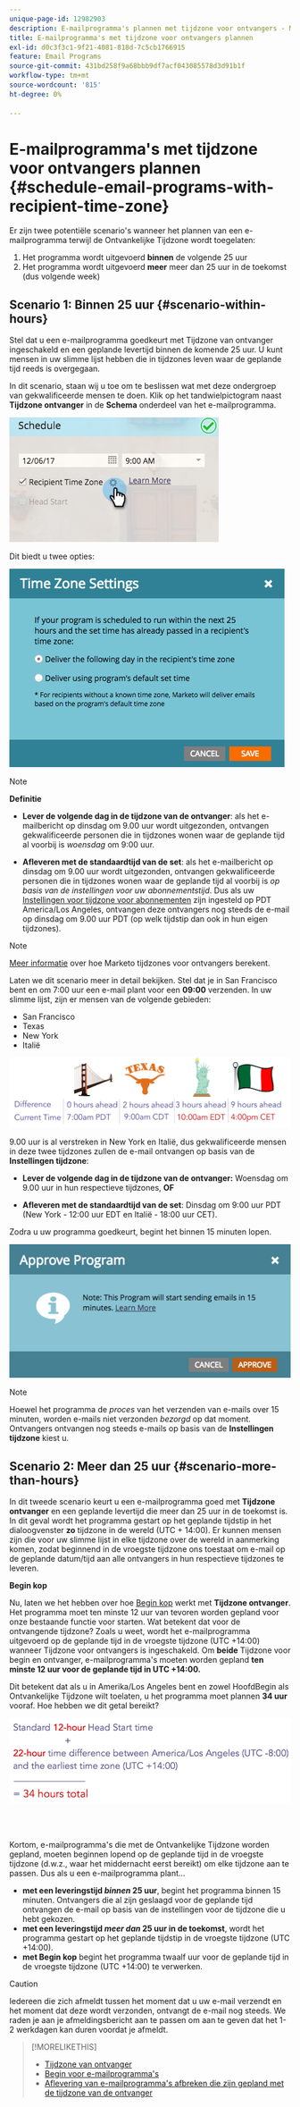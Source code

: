```yaml
---
unique-page-id: 12982903
description: E-mailprogramma's plannen met tijdzone voor ontvangers - Marketo Docs - Productdocumentatie
title: E-mailprogramma's met tijdzone voor ontvangers plannen
exl-id: d0c3f3c1-9f21-4081-818d-7c5cb1766915
feature: Email Programs
source-git-commit: 431bd258f9a68bbb9df7acf043085578d3d91b1f
workflow-type: tm+mt
source-wordcount: '815'
ht-degree: 0%

---
```


# E-mailprogramma&#39;s met tijdzone voor ontvangers plannen {#schedule-email-programs-with-recipient-time-zone}

Er zijn twee potentiële scenario&#39;s wanneer het plannen van een e-mailprogramma terwijl de Ontvankelijke Tijdzone wordt toegelaten:

1. Het programma wordt uitgevoerd **binnen** de volgende 25 uur
1. Het programma wordt uitgevoerd **meer** meer dan 25 uur in de toekomst (dus volgende week)

## Scenario 1: Binnen 25 uur {#scenario-within-hours}

Stel dat u een e-mailprogramma goedkeurt met Tijdzone van ontvanger ingeschakeld en een geplande levertijd binnen de komende 25 uur. U kunt mensen in uw slimme lijst hebben die in tijdzones leven waar de geplande tijd reeds is overgegaan.

In dit scenario, staan wij u toe om te beslissen wat met deze ondergroep van gekwalificeerde mensen te doen. Klik op het tandwielpictogram naast **Tijdzone ontvanger** in de **Schema** onderdeel van het e-mailprogramma.

![](assets/image2017-12-5-10-3a46-3a42.png)

Dit biedt u twee opties:

![](assets/image2017-12-5-10-3a31-3a28.png)

>[!NOTE]
>
>**Definitie**
>
>* **Lever de volgende dag in de tijdzone van de ontvanger**: als het e-mailbericht op dinsdag om 9.00 uur wordt uitgezonden, ontvangen gekwalificeerde personen die in tijdzones wonen waar de geplande tijd al voorbij is *woensdag* om 9:00 uur.
>
>* **Afleveren met de standaardtijd van de set**: als het e-mailbericht op dinsdag om 9.00 uur wordt uitgezonden, ontvangen gekwalificeerde personen die in tijdzones wonen waar de geplande tijd al voorbij is _op basis van de instellingen voor uw abonnementstijd_. Dus als uw [Instellingen voor tijdzone voor abonnementen](/help/marketo/product-docs/administration/settings/select-your-language-locale-and-time-zone.md) zijn ingesteld op PDT America/Los Angeles, ontvangen deze ontvangers nog steeds de e-mail op dinsdag om 9.00 uur PDT (op welk tijdstip dan ook in hun eigen tijdzones).

>[!NOTE]
>
>[Meer informatie](/help/marketo/product-docs/email-marketing/email-programs/email-program-actions/scheduling-with-recipient-time-zone/understanding-recipient-time-zone.md#calculating-time-zone) over hoe Marketo tijdzones voor ontvangers berekent.

Laten we dit scenario meer in detail bekijken. Stel dat je in San Francisco bent en om 7:00 uur een e-mail plant voor een **09:00** verzenden. In uw slimme lijst, zijn er mensen van de volgende gebieden:

* San Francisco
* Texas
* New York
* Italië

![](assets/image2017-12-6-10-3a52-3a41.png)

9.00 uur is al verstreken in New York en Italië, dus gekwalificeerde mensen in deze twee tijdzones zullen de e-mail ontvangen op basis van de **Instellingen tijdzone**:

* **Lever de volgende dag in de tijdzone van de ontvanger:** Woensdag om 9.00 uur in hun respectieve tijdzones, **OF**

* **Afleveren met de standaardtijd van de set**: Dinsdag om 9:00 uur PDT (New York - 12:00 uur EDT en Italië - 18:00 uur CET).

Zodra u uw programma goedkeurt, begint het binnen 15 minuten lopen.

![](assets/screen-shot-2017-12-09-at-3.34.14-pm.png)

>[!NOTE]
>
>Hoewel het programma de _proces_ van het verzenden van e-mails over 15 minuten, worden e-mails niet verzonden _bezorgd_ op dat moment. Ontvangers ontvangen nog steeds e-mails op basis van de **Instellingen tijdzone** kiest u.

## Scenario 2: Meer dan 25 uur {#scenario-more-than-hours}

In dit tweede scenario keurt u een e-mailprogramma goed met **Tijdzone ontvanger** en een geplande levertijd die meer dan 25 uur in de toekomst is. In dit geval wordt het programma gestart op het geplande tijdstip in het dialoogvenster **zo** tijdzone in de wereld (UTC + 14:00). Er kunnen mensen zijn die voor uw slimme lijst in elke tijdzone over de wereld in aanmerking komen, zodat beginnend in de vroegste tijdzone ons toestaat om e-mail op de geplande datum/tijd aan alle ontvangers in hun respectieve tijdzones te leveren.

**Begin kop**

Nu, laten we het hebben over hoe [Begin kop](/help/marketo/product-docs/email-marketing/email-programs/email-program-actions/head-start-for-email-programs.md) werkt met **Tijdzone ontvanger**. Het programma moet ten minste 12 uur van tevoren worden gepland voor onze bestaande functie voor starten. Wat betekent dat voor de ontvangende tijdzone? Zoals u weet, wordt het e-mailprogramma uitgevoerd op de geplande tijd in de vroegste tijdzone (UTC +14:00) wanneer Tijdzone voor ontvangers is ingeschakeld. Om **beide** Tijdzone voor begin en ontvanger, e-mailprogramma&#39;s moeten worden gepland **ten minste 12 uur voor de geplande tijd in UTC +14:00.**

Dit betekent dat als u in Amerika/Los Angeles bent en zowel HoofdBegin als Ontvankelijke Tijdzone wilt toelaten, u het programma moet plannen **34 uur** vooraf. Hoe hebben we dit getal bereikt?

![](assets/image2017-12-5-13-3a11-3a38.png)

<br> 

Kortom, e-mailprogramma&#39;s die met de Ontvankelijke Tijdzone worden gepland, moeten beginnen lopend op de geplande tijd in de vroegste tijdzone (d.w.z., waar het middernacht eerst bereikt) om elke tijdzone aan te passen. Dus als u een e-mailprogramma plant...

* **met een leveringstijd _binnen_ 25 uur**, begint het programma binnen 15 minuten. Ontvangers die al zijn geslaagd voor de geplande tijd ontvangen de e-mail op basis van de instellingen voor de tijdzone die u hebt gekozen.
* **met een leveringstijd _meer dan_ 25 uur in de toekomst**, wordt het programma gestart op het geplande tijdstip in de vroegste tijdzone (UTC +14:00).
* **met Begin kop** begint het programma twaalf uur voor de geplande tijd in de vroegste tijdzone (UTC +14:00) te verwerken.

>[!CAUTION]
>
>Iedereen die zich afmeldt tussen het moment dat u uw e-mail verzendt en het moment dat deze wordt verzonden, ontvangt de e-mail nog steeds. We raden je aan je afmeldingsbericht aan te passen om aan te geven dat het 1-2 werkdagen kan duren voordat je afmeldt.

>[!MORELIKETHIS]
>
>* [Tijdzone van ontvanger](/help/marketo/product-docs/email-marketing/email-programs/email-program-actions/scheduling-with-recipient-time-zone/understanding-recipient-time-zone.md)
>* [Begin voor e-mailprogramma&#39;s](/help/marketo/product-docs/email-marketing/email-programs/email-program-actions/head-start-for-email-programs.md)
>* [Aflevering van e-mailprogramma&#39;s afbreken die zijn gepland met de tijdzone van de ontvanger](/help/marketo/product-docs/email-marketing/email-programs/email-program-actions/scheduling-with-recipient-time-zone/abort-delivery-of-email-programs-scheduled-with-recipient-time-zone.md)
